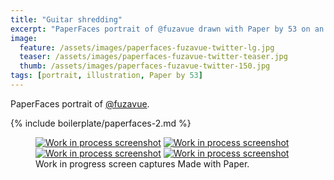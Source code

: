 ```yaml
---
title: "Guitar shredding"
excerpt: "PaperFaces portrait of @fuzavue drawn with Paper by 53 on an iPad."
image: 
  feature: /assets/images/paperfaces-fuzavue-twitter-lg.jpg
  teaser: /assets/images/paperfaces-fuzavue-twitter-teaser.jpg
  thumb: /assets/images/paperfaces-fuzavue-twitter-150.jpg
tags: [portrait, illustration, Paper by 53]
---
```


PaperFaces portrait of [@fuzavue](http://twitter.com/fuzavue).

{% include boilerplate/paperfaces-2.md %}

<figure class="third">
	<a href="{{ site.url }}/assets/images/paperfaces-fuzavue-process-1-lg.jpg"><img src="{{ site.url }}/assets/images/paperfaces-fuzavue-process-1-600.jpg" alt="Work in process screenshot"></a>
	<a href="{{ site.url }}/assets/images/paperfaces-fuzavue-process-2-lg.jpg"><img src="{{ site.url }}/assets/images/paperfaces-fuzavue-process-2-600.jpg" alt="Work in process screenshot"></a>
	<a href="{{ site.url }}/assets/images/paperfaces-fuzavue-process-3-lg.jpg"><img src="{{ site.url }}/assets/images/paperfaces-fuzavue-process-3-600.jpg" alt="Work in process screenshot"></a>
	<a href="{{ site.url }}/assets/images/paperfaces-fuzavue-process-4-lg.jpg"><img src="{{ site.url }}/assets/images/paperfaces-fuzavue-process-4-600.jpg" alt="Work in process screenshot"></a>
	<figcaption>Work in progress screen captures Made with Paper.</figcaption>
</figure>